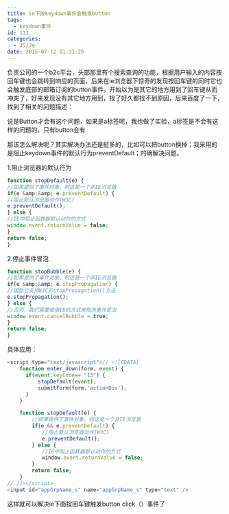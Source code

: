 ```yaml
---
title: ie下按keydown事件会触发button
tags:
  - keydown事件
id: 113
categories:
  - JS/Jq
date: 2015-07-12 01:31:29
---
```


负责公司的一个b2c平台，头部那里有个搜索查询的功能，根据用户输入的内容按回车键也会跳转到响应的页面，后来在ie浏览器下惊奇的发现按回车键的同时它也会触发底部的邮箱订阅的button事件，开始以为是其它的地方用到了回车键从而冲突了，好来发现没有其它地方用到，找了好久都找不到原因，后来百度了一下，找到了相关的问题描述：

说是Button才会有这个问题，如果是a标签呢，我也做了实验，a标签是不会有这样的问题的，只有button会有

那该怎么解决呢？其实解决办法还是挺多的，比如可以把button换掉；我采用的是阻止keydown事件的默认行为preventDefault；的确解决问题。

1.阻止浏览器的默认行为

```javascript
function stopDefault(e) {
//如果提供了事件对象，则这是一个非IE浏览器
if(e &amp;&amp; e.preventDefault) {
//阻止默认浏览器动作(W3C)
e.preventDefault();
} else {
//IE中阻止函数器默认动作的方式
window.event.returnValue = false;
}
return false;
}
```

2.停止事件冒泡

```javascript
function stopBubble(e) {
//如果提供了事件对象，则这是一个非IE浏览器
if(e &amp;&amp; e.stopPropagation) {
//因此它支持W3C的stopPropagation()方法
e.stopPropagation();
} else {
//否则，我们需要使用IE的方式来取消事件冒泡
window.event.cancelBubble = true;
}
return false;
}
```

具体应用：

```javascript
<script type="text/javascript">// <![CDATA[
    function enter_down(form, event) { 
      if(event.keyCode== "13") {
          stopDefault(event);
          submitForm(form,'actionDiv');
      }
    }

    function stopDefault(e) {
        //如果提供了事件对象，则这是一个非IE浏览器 
        if(e && e.preventDefault) {
        　　//阻止默认浏览器动作(W3C)
        　　e.preventDefault();
        } else {
        　　//IE中阻止函数器默认动作的方式 
        　　window.event.returnValue = false; 
        }
        return false;
    }
// ]]></script>
<input id="appGrpName_s" name="appGrpName_s" type="text" />
```
这样就可以解决ie下面按回车键触发button click（）事件了